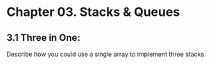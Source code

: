 # Chapter 03.  Stacks & Queues

## 3.1 Three in One: 
Describe how you could use a single array to implement three stacks.
